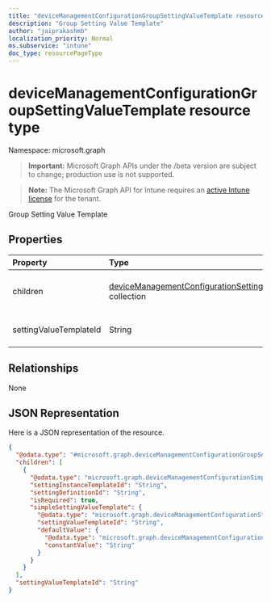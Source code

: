 ```yaml
---
title: "deviceManagementConfigurationGroupSettingValueTemplate resource type"
description: "Group Setting Value Template"
author: "jaiprakashmb"
localization_priority: Normal
ms.subservice: "intune"
doc_type: resourcePageType
---
```


# deviceManagementConfigurationGroupSettingValueTemplate resource type

Namespace: microsoft.graph

> **Important:** Microsoft Graph APIs under the /beta version are subject to change; production use is not supported.

> **Note:** The Microsoft Graph API for Intune requires an [active Intune license](https://go.microsoft.com/fwlink/?linkid=839381) for the tenant.

Group Setting Value Template

## Properties
|Property|Type|Description|
|:---|:---|:---|
|children|[deviceManagementConfigurationSettingInstanceTemplate](../resources/intune-deviceconfigv2-devicemanagementconfigurationsettinginstancetemplate.md) collection|Group setting value children|
|settingValueTemplateId|String|Setting Value Template Id|

## Relationships
None

## JSON Representation
Here is a JSON representation of the resource.
<!-- {
  "blockType": "resource",
  "@odata.type": "microsoft.graph.deviceManagementConfigurationGroupSettingValueTemplate"
}
-->
``` json
{
  "@odata.type": "#microsoft.graph.deviceManagementConfigurationGroupSettingValueTemplate",
  "children": [
    {
      "@odata.type": "microsoft.graph.deviceManagementConfigurationSimpleSettingInstanceTemplate",
      "settingInstanceTemplateId": "String",
      "settingDefinitionId": "String",
      "isRequired": true,
      "simpleSettingValueTemplate": {
        "@odata.type": "microsoft.graph.deviceManagementConfigurationStringSettingValueTemplate",
        "settingValueTemplateId": "String",
        "defaultValue": {
          "@odata.type": "microsoft.graph.deviceManagementConfigurationStringSettingValueConstantDefaultTemplate",
          "constantValue": "String"
        }
      }
    }
  ],
  "settingValueTemplateId": "String"
}
```
